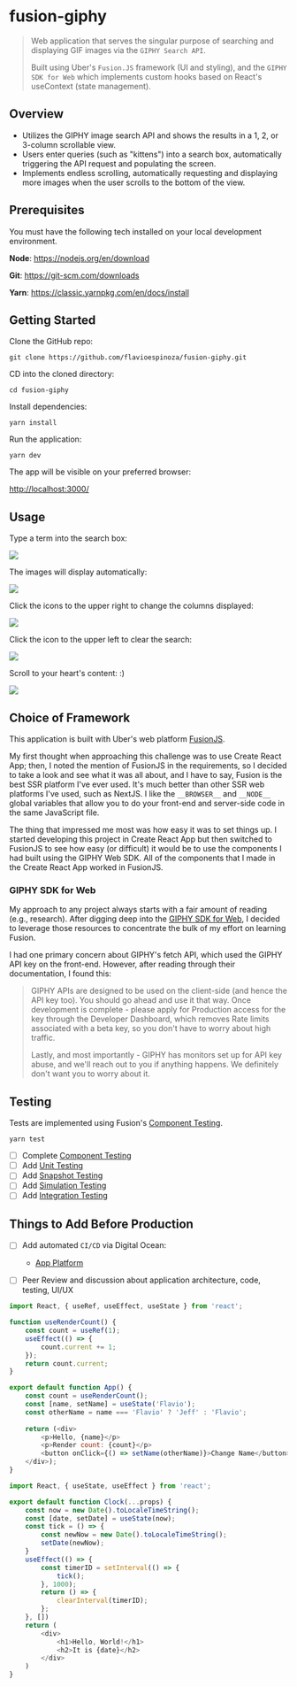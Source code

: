 # fusion-giphy

> Web application that serves the singular purpose of searching and displaying GIF images via the `GIPHY Search API`.
>
> Built using Uber's `Fusion.JS` framework (UI and styling), and the `GIPHY SDK for Web` which implements custom hooks based on React's useContext (state management).

## Overview

- Utilizes the GIPHY image search API and shows the results in a 1, 2, or 3-column scrollable view.
- Users enter queries (such as "kittens") into a search box, automatically triggering the API request and populating the screen.
- Implements endless scrolling, automatically requesting and displaying more images when the user scrolls to the bottom of the view.

## Prerequisites

You must have the following tech installed on your local development environment.

**Node**: <https://nodejs.org/en/download>

**Git**: <https://git-scm.com/downloads>

**Yarn**: <https://classic.yarnpkg.com/en/docs/install>

## Getting Started

Clone the GitHub repo:

```shell
git clone https://github.com/flavioespinoza/fusion-giphy.git
```

CD into the cloned directory:

```shell
cd fusion-giphy
```

Install dependencies:

```shell
yarn install
```

Run the application:

```shell
yarn dev
```

The app will be visible on your preferred browser:

<http://localhost:3000/>

## Usage

Type a term into the search box:

<img src="docs/assets/img/1.png" />

The images will display automatically:

<img src="docs/assets/img/2.png" />

Click the icons to the upper right to change the columns displayed:

<img src="docs/assets/img/3.png" />

Click the icon to the upper left to clear the search:

<img src="docs/assets/img/4.png" />

Scroll to your heart's content: :)

<img src="docs/assets/img/5.png" />

## Choice of Framework

This application is built with Uber's web platform [FusionJS](https://fusionjs.com).

My first thought when approaching this challenge was to use Create React App; then, I noted the mention of FusionJS in the requirements, so I decided to take a look and see what it was all about, and I have to say, Fusion is the best SSR platform I've ever used. It's much better than other SSR web platforms I've used, such as NextJS. I like the `__BROWSER__` and `__NODE__` global variables that allow you to do your front-end and server-side code in the same JavaScript file.

The thing that impressed me most was how easy it was to set things up. I started developing this project in Create React App but then switched to FusionJS to see how easy (or difficult) it would be to use the components I had built using the GIPHY Web SDK. All of the components that I made in the Create React App worked in FusionJS.

### GIPHY SDK for Web

My approach to any project always starts with a fair amount of reading (e.g., research). After digging deep into the [GIPHY SDK for Web](https://developers.giphy.com/docs/sdk#web), I decided to leverage those resources to concentrate the bulk of my effort on learning Fusion.

I had one primary concern about GIPHY's fetch API, which used the GIPHY API key on the front-end. However, after reading through their documentation, I found this:

> GIPHY APIs are designed to be used on the client-side (and hence the API key too). You should go ahead and use it that way. Once development is complete - please apply for Production access for the key through the Developer Dashboard, which removes Rate limits associated with a beta key, so you don't have to worry about high traffic.
>
> Lastly, and most importantly - GIPHY has monitors set up for API key abuse, and we'll reach out to you if anything happens. We definitely don't want you to worry about it.

## Testing

Tests are implemented using Fusion's [Component Testing](https://fusionjs.com/docs/testing/component/).

```shell
yarn test
```

- [ ] Complete [Component Testing](https://fusionjs.com/docs/testing/component/)
- [ ] Add [Unit Testing](https://fusionjs.com/docs/testing/unit/)
- [ ] Add [Snapshot Testing](https://fusionjs.com/docs/testing/snapshot/)
- [ ] Add [Simulation Testing](https://fusionjs.com/docs/testing/simulation/)
- [ ] Add [Integration Testing](https://fusionjs.com/docs/testing/integration/)

## Things to Add Before Production

- [ ] Add automated `CI/CD` via Digital Ocean:
  - [App Platform](https://www.digitalocean.com/products/app-platform/)
- [ ] Peer Review and discussion about application architecture, code, testing, UI/UX






```js
import React, { useRef, useEffect, useState } from 'react';

function useRenderCount() {
    const count = useRef(1);
    useEffect(() => {
        count.current += 1;
    });
    return count.current;
}

export default function App() {
    const count = useRenderCount();
    const [name, setName] = useState('Flavio');
    const otherName = name === 'Flavio' ? 'Jeff' : 'Flavio';
    
    return (<div>
        <p>Hello, {name}</p>
        <p>Render count: {count}</p>
        <button onClick={() => setName(otherName)}>Change Name</button>
    </div>);
}
```



```js
import React, { useState, useEffect } from 'react';

export default function Clock(...props) {
    const now = new Date().toLocaleTimeString();
    const [date, setDate] = useState(now);
    const tick = () => {
        const newNow = new Date().toLocaleTimeString();
        setDate(newNow);
    }
    useEffect(() => {
        const timerID = setInterval(() => {
            tick();
        }, 1000);
        return () => {
            clearInterval(timerID);
        };
    }, [])
    return (
        <div>
            <h1>Hello, World!</h1>
            <h2>It is {date}</h2>
        </div>
    )
}
```
